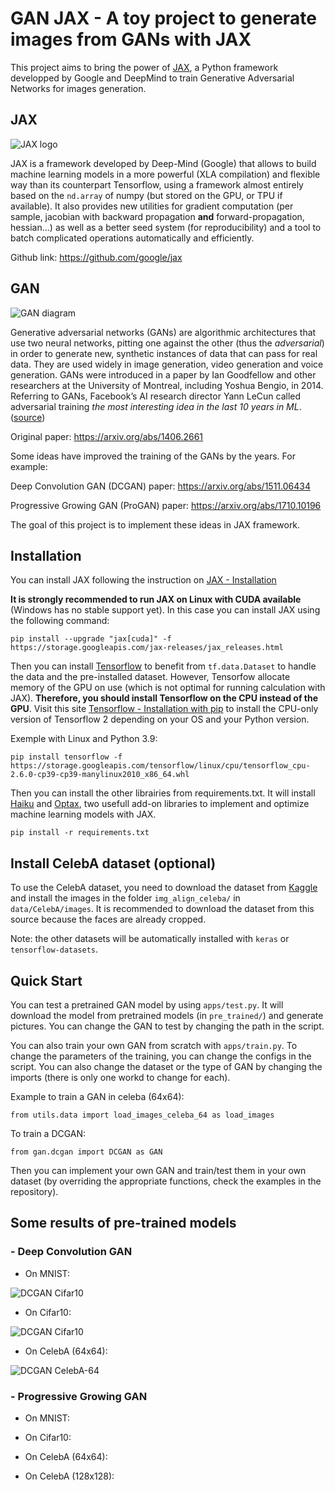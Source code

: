 # GAN JAX - A toy project to generate images from GANs with JAX

This project aims to bring the power of [JAX](https://jax.readthedocs.io/en/latest/index.html), a Python framework developped by Google and DeepMind to train Generative Adversarial Networks for images generation.

## JAX

![JAX logo](ressources/logo_jax.jpeg)

 JAX is a framework developed by Deep-Mind (Google) that allows to build machine learning models in a more powerful (XLA compilation) and flexible way than its counterpart Tensorflow, using a framework almost entirely based on the `nd.array` of numpy (but stored on the GPU, or TPU if available). It also provides new utilities for gradient computation (per sample, jacobian with backward propagation **and** forward-propagation, hessian...) as well as a better seed system (for reproducibility) and a tool to batch complicated operations automatically and efficiently.

 Github link: <https://github.com/google/jax>

## GAN

![GAN diagram](ressources/gan_diagram.svg)

Generative adversarial networks (GANs) are algorithmic architectures that use two neural networks, pitting one against the other (thus the *adversarial*) in order to generate new, synthetic instances of data that can pass for real data. They are used widely in image generation, video generation and voice generation.
GANs were introduced in a paper by Ian Goodfellow and other researchers at the University of Montreal, including Yoshua Bengio, in 2014. Referring to GANs, Facebook’s AI research director Yann LeCun called adversarial training *the most interesting idea in the last 10 years in ML*. ([source](https://wiki.pathmind.com/generative-adversarial-network-gan))

Original paper: <https://arxiv.org/abs/1406.2661>

Some ideas have improved the training of the GANs by the years. For example:

Deep Convolution GAN (DCGAN) paper: <https://arxiv.org/abs/1511.06434>

Progressive Growing GAN (ProGAN) paper: <https://arxiv.org/abs/1710.10196>

The goal of this project is to implement these ideas in JAX framework.

## Installation

You can install JAX following the instruction on [JAX - Installation](https://github.com/google/jax#installation)

**It is strongly recommended to run JAX on Linux with CUDA available** (Windows has no stable support yet). In this case you can install JAX using the following command:

```script
pip install --upgrade "jax[cuda]" -f https://storage.googleapis.com/jax-releases/jax_releases.html
```

Then you can install [Tensorflow](https://www.tensorflow.org/) to benefit from `tf.data.Dataset` to handle the data and the pre-installed dataset. However, Tensorfow allocate memory of the GPU on use (which is not optimal for running calculation with JAX). **Therefore, you should install Tensorflow on the CPU instead of the GPU**. Visit this site [Tensorflow - Installation with pip](https://www.tensorflow.org/install/pip?hl=en#package-location) to install the CPU-only version of Tensorflow 2 depending on your OS and your Python version.

Exemple with Linux and Python 3.9:

```script
pip install tensorflow -f https://storage.googleapis.com/tensorflow/linux/cpu/tensorflow_cpu-2.6.0-cp39-cp39-manylinux2010_x86_64.whl
```

Then you can install the other librairies from requirements.txt. It will install [Haiku](https://dm-haiku.readthedocs.io/en/latest/) and [Optax](https://optax.readthedocs.io/en/latest/), two usefull add-on libraries to implement and optimize machine learning models with JAX.

```script
pip install -r requirements.txt
```

## Install CelebA dataset (optional)

To use the CelebA dataset, you need to download the dataset from [Kaggle](https://www.kaggle.com/jessicali9530/celeba-dataset) and install the images in the folder `img_align_celeba/` in `data/CelebA/images`. It is recommended to download the dataset from this source because the faces are already cropped.

Note: the other datasets will be automatically installed with `keras` or `tensorflow-datasets`.

## Quick Start

You can test a pretrained GAN model by using `apps/test.py`. It will download the model from pretrained models (in `pre_trained/`) and generate pictures. You can change the GAN to test by changing the path in the script.

You can also train your own GAN from scratch with `apps/train.py`. To change the parameters of the training, you can change the configs in the script. You can also change the dataset or the type of GAN by changing the imports (there is only one workd to change for each).

Example to train a GAN in celeba (64x64):

```script
from utils.data import load_images_celeba_64 as load_images
```

To train a DCGAN:

```script
from gan.dcgan import DCGAN as GAN
```

Then you can implement your own GAN and train/test them in your own dataset (by overriding the appropriate functions, check the examples in the repository).

## Some results of pre-trained models

### - Deep Convolution GAN

* On MNIST:

![DCGAN Cifar10](ressources/dcgan_mnist.png)

* On Cifar10:

![DCGAN Cifar10](ressources/dcgan_cifar10.png)

* On CelebA (64x64):

![DCGAN CelebA-64](ressources/dcgan_celeba64.png)

### - Progressive Growing GAN

* On MNIST:

* On Cifar10:

* On CelebA (64x64):

* On CelebA (128x128):
